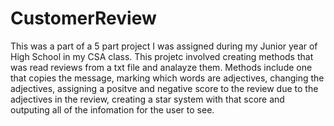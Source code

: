 # CustomerReview
This was a part of a 5 part project I was assigned during my Junior year of High School in my CSA class. 
This projetc involved creating methods that was read reviews from a txt file and analayze them.
Methods include one that copies the message, marking which words are adjectives, changing the adjectives, 
assigning a positve and negative score to the review due to the adjectives in the review, creating a star
system with that score and outputing all of the infomation for the user to see.

